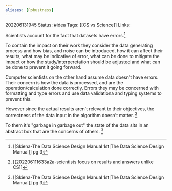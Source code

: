 ```yaml
---
aliases: [Robustness]
---
```

202206131945
Status: #idea
Tags: [[CS vs Science]]
Links:

Scientists account for the fact that datasets have errors.[^1]

To contain the impact on their work they consider the data generating process and how bias,  and noise can be introduced, how it can affect their results, what may be indicative of error, what can be done to mitigate the impact or how the study/interperetation should be adjusted and what can be done to prevent it going forward.

Computer scientists on the other hand assume data doesn't have errors. Their concern is how the data is processed, and are the operation/calculation done correctly. Errors they may be concerned with formatting and type errors and use data validationa and typing systems to prevent this. 

However since the actual results aren't relevant to their objectives, the correctness of the data input in the algorithm doesn't matter.  [^2]

To them it's "garbage in garbage out" the state of the data sits in an abstract box that are the concerns of others. [^1]

[^1]:[[Skiena-The Data Science  Design Manual 1st|The Data Science Design Manual]] pg 3
[^2]:[[202206111633a2a-scientists focus on results and answers unlike CS]]

